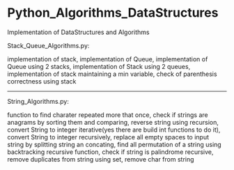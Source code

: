 # Python_Algorithms_DataStructures
Implementation of DataStructures  and Algorithms   

Stack_Queue_Algorithms.py:

implementation of stack,
implementation of Queue,
implementation of Queue using 2 stacks,
implementation of Stack using 2 queues,
implementation of stack maintaining a min variable,
check of parenthesis correctness using stack

_________________________________________

String_Algorithms.py:

function to find charater repeated more that once,
check if strings are anagrams by sorting them and comparing,
reverse string  using recursion,
convert String to integer iterative(yes there are build int functions to do it),
convert String to integer recursively,
replace all empty spaces to input string by splitting string an concating,
find all permutation of a string using backtracking recursive function,
check if string is palindrome recursive,
remove duplicates from string using set,
remove char from string

